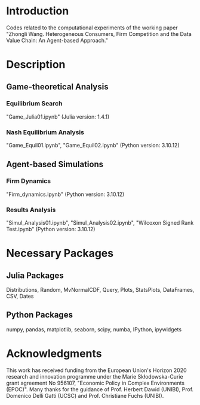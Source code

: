 # Introduction

Codes related to the computational experiments of the working paper "Zhongli Wang. Heterogeneous Consumers, Firm Competition and the Data Value Chain: An Agent-based Approach."

# Description

## Game-theoretical Analysis

### Equilibrium Search

"Game_Julia01.ipynb" (Julia version: 1.4.1)

### Nash Equilibrium Analysis

"Game_Equil01.ipynb", "Game_Equil02.ipynb" (Python version: 3.10.12)

## Agent-based Simulations

### Firm Dynamics

"Firm_dynamics.ipynb" (Python version: 3.10.12)

### Results Analysis

"Simul_Analysis01.ipynb", "Simul_Analysis02.ipynb",
"Wilcoxon Signed Rank Test.ipynb" (Python version: 3.10.12)

# Necessary Packages

## Julia Packages

Distributions, Random, MvNormalCDF, Query, Plots, StatsPlots, DataFrames, CSV, Dates

## Python Packages

numpy, pandas, matplotlib, seaborn, scipy, numba, IPython, ipywidgets

# Acknowledgments

This work has received funding from the European Union's Horizon 2020 research and innovation programme under the Marie Skłodowska-Curie grant agreement No 956107, "Economic Policy in Complex Environments (EPOC)". Many thanks for the guidance of Prof. Herbert Dawid (UNIBI), Prof. Domenico Delli Gatti (UCSC) and Prof. Christiane Fuchs (UNIBI).